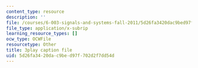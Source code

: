 ```yaml
---
content_type: resource
description: ''
file: /courses/6-003-signals-and-systems-fall-2011/5d26fa3420dac9bed97f702d2f7dd54d_tp_MdKz3fC8.srt
file_type: application/x-subrip
learning_resource_types: []
ocw_type: OCWFile
resourcetype: Other
title: 3play caption file
uid: 5d26fa34-20da-c9be-d97f-702d2f7dd54d
---
```

